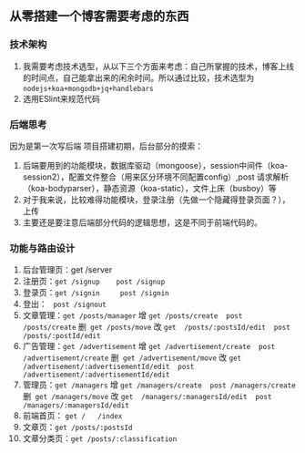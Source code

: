 ## 从零搭建一个博客需要考虑的东西

### 技术架构

1. 我需要考虑技术选型，从以下三个方面来考虑：自己所掌握的技术，博客上线的时间点，自己能拿出来的闲余时间。所以通过比较，技术选型为`nodejs+koa+mongodb+jq+handlebars`
2. 选用ESlint来规范代码

### 后端思考

因为是第一次写后端 项目搭建初期，后台部分的摸索：
1. 后端要用到的功能模块，数据库驱动（mongoose），session中间件（koa-session2），配置文件整合（用来区分环境不同配置config）,post 请求解析（koa-bodyparser），静态资源（koa-static），文件上床（busboy）等
2. 对于我来说，比较难得功能模块，登录注册（先做一个隐藏得登录页面？），上传
3. 主要还是要注意后端部分代码的逻辑思想，这是不同于前端代码的。

### 功能与路由设计
1. 后台管理页：get /server
1. 注册页：`get /signup    post /signup`
2. 登录页：`get /signin     post /signin`
3. 登出：   ` post /signout`
4. 文章管理：`get /posts/manager`    增 `get /posts/create  post /posts/create` 删` get /posts/move`  改 `get  /posts/:postsId/edit  post /posts/:postId/edit`
5. 广告管理：`get /advertisement` 增 `get /advertisement/create  post /advertisement/create` 删` get /advertisement/move`  改 `get  /advertisement/:advertisementId/edit  post /advertisement/:advertisementId/edit`
6. 管理员：`get /managers`  增 `get /managers/create  post /managers/create` 删` get /managers/move`  改 `get  /managers/:managersId/edit  post /managers/:managersId/edit`
7. 前端首页： `get /   /index`
8. 文章页：`get /posts/:postsId`
9. 文章分类页：`get /posts/:classification`

